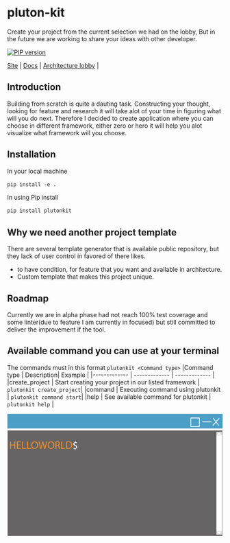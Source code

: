 # pluton-kit
Create your project from the current selection we had on the lobby, But in the future we are working to share your ideas with other developer.

[![PIP version][pip-image]][pip-url] 

[Site](https://plutonkit.codehyouka.xyz/) |
[Docs](https://plutonkit.codehyouka.xyz/api) |
[Architecture lobby](https://github.com/fonipts/pluton-lobby) |

## Introduction
Building from scratch is quite a dauting task. Constructing your thought, looking for feature and research it will take alot of your time in figuring what will you do next. Therefore I decided to create application where you can choose in different framework, either zero or hero it will help you alot visualize what framework will you choose.

## Installation
In your local machine
```html
pip install -e .
```
In using Pip install
```html
pip install plutonkit
```

## Why we need another project template
There are several template generator that is available public repository, but they lack of user control in favored of there likes.
- to have condition, for feature that you want and available in architecture.
- Custom template that makes this project unique.


## Roadmap
Currently we are in alpha phase had not reach 100% test coverage and some linter(due to feature I am currently in focused) but still committed to deliver the improvement if the tool.

## Available command you can use at your terminal
The commands must in this format  `plutonkit <Command type>` 
|Command type | Description| Example |
|------------- | ------------- | ------------- |
|create_project | Start creating your project in our listed framework  | `plutonkit create_project`|
|command | Executing command using plutonkit | `plutonkit command start`|
|help | See available command for plutonkit | `plutonkit help` |

![Alt text](resources/pluton-kit-terminal-design.gif?raw=true "Title")


[pip-url]: https://pypi.org/project/plutonkit/
[pip-image]: https://img.shields.io/badge/plutonkit-0.01alpha0-brightgreen
